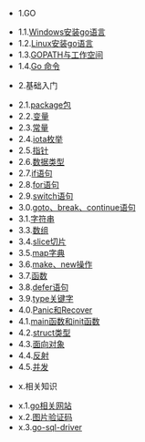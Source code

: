 * 1.GO
 - 1.1.[Windows安装go语言](1.1.md)
 - 1.2.[Linux安装go语言](1.2.md)
 - 1.3.[GOPATH与工作空间](1.3.md)
 - 1.4.[Go 命令](1.4.md)
* 2.基础入门
 - 2.1.[package包](2.1.md)
 - 2.2.[变量](2.2.md)
 - 2.3.[常量](2.3.md)
 - 2.4.[iota枚举](2.4.md)
 - 2.5.[指针](2.5.md)
 - 2.6.[数据类型](2.6.md)
 - 2.7.[if语句](2.7.md)
 - 2.8.[for语句](2.8.md)
 - 2.9.[switch语句](2.9.md)
 - 3.0.[goto、break、continue语句](3.0.md)
 - 3.1.[字符串](3.1.md)
 - 3.3.[数组](3.3.md)
 - 3.4.[slice切片](3.4.md)
 - 3.5.[map字典](3.5.md)
 - 3.6.[make、new操作](3.6.md)
 - 3.7.[函数](3.7.md)
 - 3.8.[defer语句](3.8.md)
 - 3.9.[type关键字](3.9.md)
 - 4.0.[Panic和Recover](4.0.md)
 - 4.1.[main函数和init函数](4.1.md)
 - 4.2.[struct类型](4.2.md)
 - 4.3.[面向对象](4.3.md)
 - 4.4.[反射](4.4.md)
 - 4.5.[并发](4.5.md)
* x.相关知识
 - x.1.[go相关网站](x.1.md)
 - x.2.[图片验证码](x.2.md)
 - x.3.[go-sql-driver](x.3.md)
